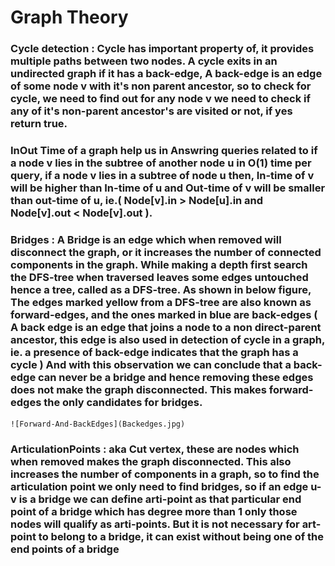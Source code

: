 # Graph Theory 

### Cycle detection : Cycle has important property of, it provides multiple paths between two nodes. A cycle exits in an undirected graph if it has a back-edge, A back-edge is an edge of some node v with it's non parent ancestor, so to check for cycle, we need to find out for any node v we need to check if any of it's non-parent ancestor's are visited or not, if yes return true. 

### InOut Time of a graph help us in Answring queries related to if a node v lies in the subtree of another node u in O(1) time per query, if a node v lies in a subtree of node u then, In-time of v will be higher than In-time of u and Out-time of v will be smaller than out-time of u, ie.( Node[v].in > Node[u].in and Node[v].out < Node[v].out ).

### Bridges : A Bridge is an edge which when removed will disconnect the graph, or it increases the number of connected components in the graph. While making a depth first search the DFS-tree when traversed leaves some edges untouched hence a tree, called as a DFS-tree. As shown in below figure, The edges marked yellow from a DFS-tree are also known as forward-edges, and the ones marked in blue are back-edges ( A back edge is an edge that joins a node to a non direct-parent ancestor, this edge is also used in detection of cycle in a graph, ie. a presence of back-edge indicates that the graph has a cycle ) And with this observation we can conclude that a back-edge can never be a bridge and hence removing these edges does not make the graph disconnected. This makes forward-edges the only candidates for bridges. 
    ![Forward-And-BackEdges](Backedges.jpg)

### ArticulationPoints : aka Cut vertex, these are nodes which when removed makes the graph disconnected. This also increases the number of components in a graph, so to find the articulation point we only need to find bridges, so if an edge u-v is a bridge we can define arti-point as that particular end point of a bridge which has degree more than 1 only those nodes will qualify as arti-points. But it is not necessary for art-point to belong to a bridge, it can exist without being one of the end points of a bridge  
